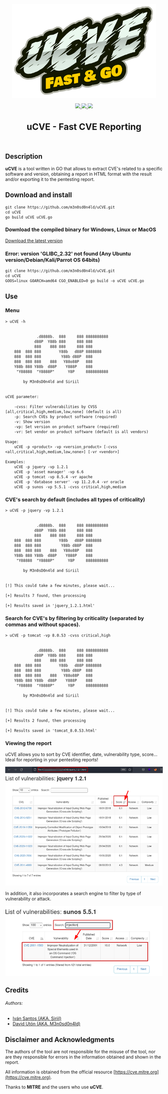 <p align="center">
  <img width="460" height="300" src="images/logo.png">
  <br>
  <p align="center">
  <a href="https://github.com/m3n0sd0n4ld/uCVE/releases/tag/">
    <img src="https://img.shields.io/github/v/release/m3n0sd0n4ld/uCVE?include_prereleases&style=flat-square">
  </a>
  <a href="https://github.com/m3n0sd0n4ld/uCVE/issues?q=is%3Aissue+is%3Aopen">
    <img src="https://img.shields.io/github/issues/m3n0sd0n4ld/uCVE?style=flat-square">
  <a href="https://github.com/m3n0sd0n4ld/uCVE/commits/master">
    <img src="https://img.shields.io/github/last-commit/m3n0sd0n4ld/uCVE?style=flat-square">
  </a>
  <h1 align="center">uCVE - Fast CVE Reporting</h1>
  <br>
</p>
    
## Description
**uCVE** is a tool written in GO that allows to extract CVE's related to a specific software and version, obtaining a report in HTML format with the result and/or exporting it to the pentesting report.
    
## Download and install
```
git clone https://github.com/m3n0sd0n4ld/uCVE.git
cd uCVE
go build uCVE uCVE.go
```
### Download the compiled binary for Windows, Linux or MacOS
[Download the latest version](https://github.com/m3n0sd0n4ld/uCVE/releases)
    
### Error: version 'GLIBC_2.32' not found (Any Ubuntu version/Debian/Kali/Parrot OS 64bits)
```
git clone https://github.com/m3n0sd0n4ld/uCVE.git
cd uCVE
GOOS=linux GOARCH=amd64 CGO_ENABLED=0 go build -o uCVE uCVE.go
``` 
    
## Use
### Menu
```
> uCVE -h


	          .d8888b.  888     888 8888888888 
	         d88P  Y88b 888     888 888        
	         888    888 888     888 888        
	888  888 888        Y88b   d88P 8888888    
	888  888 888         Y88b d88P  888        
	888  888 888    888   Y88o88P   888        
	Y88b 888 Y88b  d88P    Y888P    888        
	 "Y88888  "Y8888P"      Y8P     8888888888 

	    by M3n0sD0n4ld and Siriil
			

uCVE parameter:

    -cvss: Filter vulnerabilities by CVSS [all,critical,high,medium,low,none] (default is all)
    -p: Search CVEs by product software (required)
    -v: Show version
    -vp: Set version on product software (required)
    -vr: Set vendor on product software (default is all vendors)

Usage:
    uCVE -p <product> -vp <version_product> [-cvss <all,critical,high,medium,low,none>] [-vr <vendor>]

Examples:
    uCVE -p jquery -vp 1.2.1
    uCVE -p 'asset manager' -vp 6.6
    uCVE -p tomcat -vp 8.5.4 -vr apache
    uCVE -p 'database server' -vp 11.2.0.4 -vr oracle
    uCVE -p sunos -vp 5.5.1 -cvss critical,high,medium
```

### CVE's search by default (includes all types of criticality)
```
> uCVE -p jquery -vp 1.2.1


	          .d8888b.  888     888 8888888888 
	         d88P  Y88b 888     888 888        
	         888    888 888     888 888        
	888  888 888        Y88b   d88P 8888888    
	888  888 888         Y88b d88P  888        
	888  888 888    888   Y88o88P   888        
	Y88b 888 Y88b  d88P    Y888P    888        
	 "Y88888  "Y8888P"      Y8P     8888888888 

	    by M3n0sD0n4ld and Siriil
			

[!] This could take a few minutes, please wait...

[+] Results 7 found, then processing

[+] Results saved in 'jquery_1.2.1.html'

```
### Search for CVE's by filtering by criticality (separated by commas and without spaces).
```
> uCVE -p tomcat -vp 8.0.53 -cvss critical,high


	          .d8888b.  888     888 8888888888 
	         d88P  Y88b 888     888 888        
	         888    888 888     888 888        
	888  888 888        Y88b   d88P 8888888    
	888  888 888         Y88b d88P  888        
	888  888 888    888   Y88o88P   888        
	Y88b 888 Y88b  d88P    Y888P    888        
	 "Y88888  "Y8888P"      Y8P     8888888888 

	    by M3n0sD0n4ld and Siriil
			

[!] This could take a few minutes, please wait...

[+] Results 2 found, then processing

[+] Results saved in 'tomcat_8.0.53.html'

```

### Viewing the report
uCVE allows you to sort by CVE identifier, date, vulnerability type, score... Ideal for reporting in your pentesting reports!
	  
![Screenshot](images/table-1.png)
	  
In addition, it also incorporates a search engine to filter by type of vulnerability or attack.
	  
![Screenshot](images/table-2.png)
	  
## Credits

###### Authors: 
- [Iván Santos (AKA. Siriil)](https://es.linkedin.com/in/siriil/)
- [David Utón (AKA. M3n0sd0n4ld)](https://twitter.com/David_Uton)
    
## Disclaimer and Acknowledgments
The authors of the tool are not responsible for the misuse of the tool, nor are they responsible for errors in the information obtained and shown in the report.

All information is obtained from the official resource [https://cve.mitre.org](https://cve.mitre.org).

Thanks to **MITRE** and the users who use **uCVE**.
